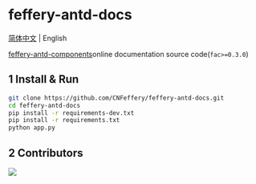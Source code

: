 # feffery-antd-docs

[简体中文](./README.md) | English

<a href='https://github.com/CNFeffery/feffery-antd-components' target='_blank'>feffery-antd-components</a>online documentation source code(`fac>=0.3.0`)

## 1 Install & Run

```bash
git clone https://github.com/CNFeffery/feffery-antd-docs.git
cd feffery-antd-docs
pip install -r requirements-dev.txt
pip install -r requirements.txt
python app.py
```

## 2 Contributors

<a href = "https://github.com/CNFeffery/feffery-antd-docs/graphs/contributors">
  <img src = "https://contrib.rocks/image?repo=CNFeffery/feffery-antd-docs"/>
</a>
